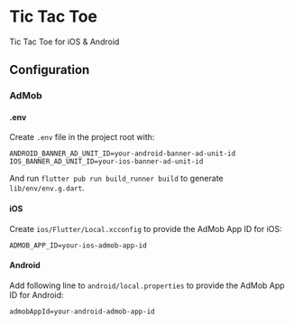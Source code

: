 # Tic Tac Toe

Tic Tac Toe for iOS & Android

## Configuration
### AdMob
#### .env
Create `.env` file in the project root with:
```shell
ANDROID_BANNER_AD_UNIT_ID=your-android-banner-ad-unit-id
IOS_BANNER_AD_UNIT_ID=your-ios-banner-ad-unit-id
```
And run `flutter pub run build_runner build` to generate `lib/env/env.g.dart`.

#### iOS
Create `ios/Flutter/Local.xcconfig` to provide the AdMob App ID for iOS:
```shell
ADMOB_APP_ID=your-ios-admob-app-id
```

#### Android
Add following line to `android/local.properties` to provide the AdMob App ID for Android:
```shell
admobAppId=your-android-admob-app-id
```
